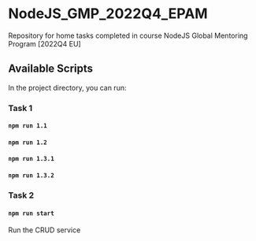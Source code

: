 # NodeJS_GMP_2022Q4_EPAM

Repository for home tasks completed in course NodeJS Global Mentoring Program [2022Q4 EU]

## Available Scripts

In the project directory, you can run:

### Task 1

#### `npm run 1.1`

#### `npm run 1.2`

#### `npm run 1.3.1`

#### `npm run 1.3.2`

### Task 2

#### `npm run start`

Run the CRUD service
